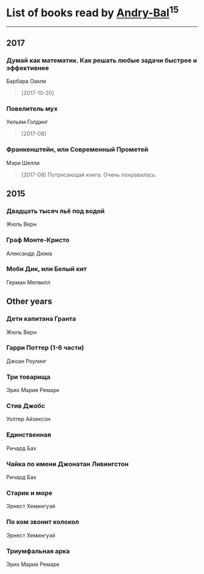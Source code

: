 # List of books read by [Andry-Bal](https://plus.google.com/109232883876697421544)<sup>15</sup>
---

## 2017

### Думай как математик. Как решать любые задачи быстрее и эффективнее
Барбара Оакли
> [2017-10-20] 


### Повелитель мух
Уильям Голдинг
> [2017-08] 


### Франкенштейн, или Современный Прометей
Мэри Шелли
> [2017-08] Потрясающая книга. Очень понравилась.



## 2015

### Двадцать тысяч льё под водой
Жюль Верн


### Граф Монте-Кристо
Александр Дюма


### Моби Дик, или Белый кит
Герман Мелвилл



## Other years

### Дети капитана Гранта
Жюль Верн


### Гарри Поттер (1-6 части)
Джоан Роулинг


### Три товарища
Эрих Мария Ремарк


### Стив Джобс
Уолтер Айзексон


### Единственная
Ричард Бах


### Чайка по имени Джонатан Ливингстон
Ричард Бах


### Старик и море
Эрнест Хемингуэй


### По ком звонит колокол
Эрнест Хемингуэй


### Триумфальная арка
Эрих Мария Ремарк



